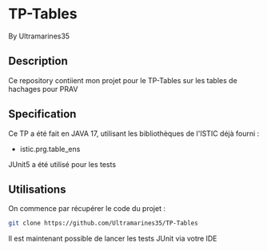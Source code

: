 # TP-Tables

By Ultramarines35

## Description

Ce repository contiient mon projet pour le TP-Tables sur les tables de hachages pour PRAV

## Specification

Ce TP a été fait en JAVA 17, utilisant les bibliothèques de l'ISTIC déjà fourni : 
- istic.prg.table_ens

JUnit5 a été utilisé pour les tests

## Utilisations

On commence par récupérer le code du projet :

```bash 
git clone https://github.com/Ultramarines35/TP-Tables
```

Il est maintenant possible de lancer les tests JUnit via votre IDE
